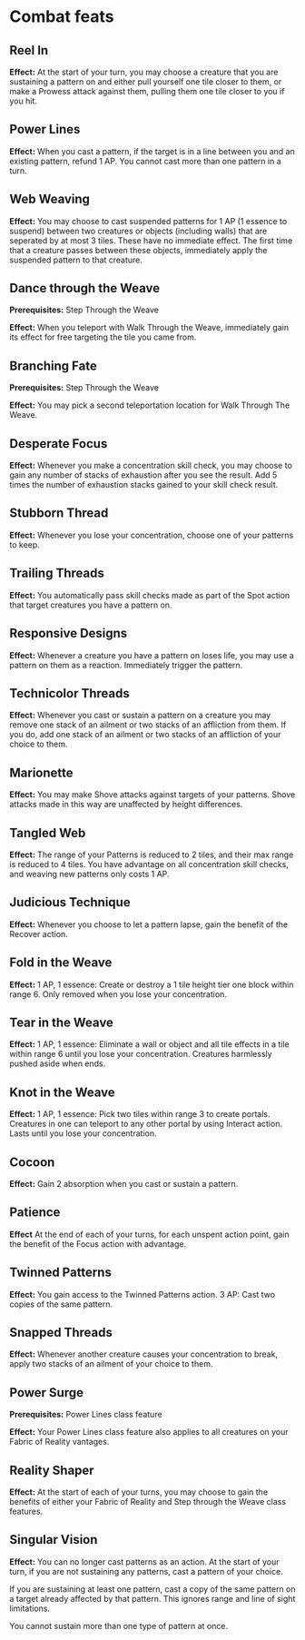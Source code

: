 # Combat feats

## Reel In

**Effect:** At the start of your turn, you may choose a creature that you are sustaining a pattern on and either pull yourself one tile closer to them, or make a Prowess attack against them, pulling them one tile closer to you if you hit.

## Power Lines

**Effect:** When you cast a pattern, if the target is in a line between you and an existing pattern, refund 1 AP. You cannot cast more than one pattern in a turn.

## Web Weaving

**Effect:** You may choose to cast suspended patterns for 1 AP (1 essence to suspend) between two creatures or objects (including walls) that are seperated by at most 3 tiles. These have no immediate effect. The first time that a creature passes between these objects, immediately apply the suspended pattern to that creature.

## Dance through the Weave

**Prerequisites:** Step Through the Weave

**Effect:** When you teleport with Walk Through the Weave, immediately gain its effect for free targeting the tile you came from.

## Branching Fate

**Prerequisites:** Step Through the Weave

**Effect:** You may pick a second teleportation location for Walk Through The Weave.

## Desperate Focus

**Effect:** Whenever you make a concentration skill check, you may choose to gain any number of stacks of exhaustion after you see the result. Add 5 times the number of exhaustion stacks gained to your skill check result.

## Stubborn Thread

**Effect:** Whenever you lose your concentration, choose one of your patterns to keep.

## Trailing Threads

**Effect:** You automatically pass skill checks made as part of the Spot action that target creatures you have a pattern on.

## Responsive Designs

**Effect:** Whenever a creature you have a pattern on loses life, you may use a pattern on them as a reaction. Immediately trigger the pattern.

## Technicolor Threads

**Effect:** Whenever you cast or sustain a pattern on a creature you may remove one stack of an ailment or two stacks of an affliction from them. If you do, add one stack of an ailment or two stacks of an affliction of your choice to them.

## Marionette

**Effect:** You may make Shove attacks against targets of your patterns. Shove attacks made in this way are unaffected by height differences.

## Tangled Web

**Effect:** The range of your Patterns is reduced to 2 tiles, and their max range is reduced to 4 tiles. You have advantage on all concentration skill checks, and weaving new patterns only costs 1 AP.

## Judicious Technique

**Effect:** Whenever you choose to let a pattern lapse, gain the benefit of the Recover action.

## Fold in the Weave

**Effect:** 1 AP, 1 essence: Create or destroy a 1 tile height tier one block within range 6. Only removed when you lose your concentration.

## Tear in the Weave

**Effect:** 1 AP, 1 essence: Eliminate a wall or object and all tile effects in a tile within range 6 until you lose your concentration. Creatures harmlessly pushed aside when ends.

## Knot in the Weave

**Effect:** 1 AP, 1 essence: Pick two tiles within range 3 to create portals. Creatures in one can teleport to any other portal by using Interact action. Lasts until you lose your concentration.

## Cocoon

**Effect:** Gain 2 absorption when you cast or sustain a pattern.

## Patience

**Effect** At the end of each of your turns, for each unspent action point, gain the benefit of the Focus action with advantage.

## Twinned Patterns

**Effect:** You gain access to the Twinned Patterns action. 3 AP: Cast two copies of the same pattern.

## Snapped Threads

**Effect:** Whenever another creature causes your concentration to break, apply two stacks of an ailment of your choice to them.

## Power Surge

**Prerequisites:** Power Lines class feature

**Effect:** Your Power Lines class feature also applies to all creatures on your Fabric of Reality vantages.

## Reality Shaper

**Effect:** At the start of each of your turns, you may choose to gain the benefits of either your Fabric of Reality and Step through the Weave class features.

## Singular Vision

**Effect:** You can no longer cast patterns as an action. At the start of your turn, if you are not sustaining any patterns, cast a pattern of your choice.

If you are sustaining at least one pattern, cast a copy of the same pattern on a target already affected by that pattern. This ignores range and line of sight limitations.

You cannot sustain more than one type of pattern at once.
